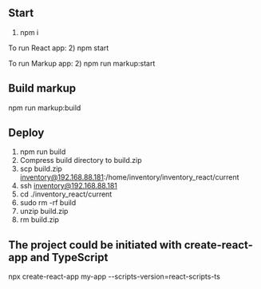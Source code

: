 ## Start

1) npm i

To run React app:
2) npm start

To run Markup app:
2) npm run markup:start

## Build markup
npm run markup:build

## Deploy

1) npm run build
2) Compress build directory to build.zip
2) scp build.zip inventory@192.168.88.181:/home/inventory/inventory_react/current
3) ssh inventory@192.168.88.181
4) cd ./inventory_react/current
5) sudo rm -rf build
6) unzip build.zip
7) rm build.zip

## The project could be initiated with create-react-app and TypeScript
npx create-react-app my-app --scripts-version=react-scripts-ts

